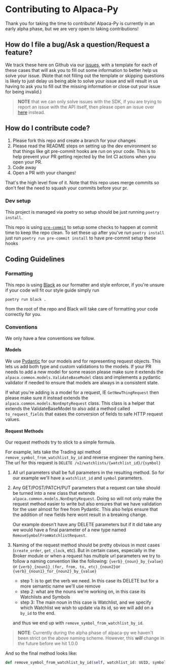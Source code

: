 Contributing to Alpaca-Py
=========================


Thank you for taking the time to contribute!
Alpaca-Py is currently in an early alpha phase, but we are very open to taking contributions!

## How do I file a bug/Ask a question/Request a feature?

We track these here on Github via our [issues](https://github.com/alpacahq/alpaca-py/issues/new/choose), with a template
for each of these cases that will ask you to fill out some information to better help us solve your issue.
(Note that not filling out the template or skipping questions is likely to just delay us being able to solve your issue
and will result in us having to ask you to fill out the missing information or close out your issue for being invalid.)

> **NOTE** that we can only solve issues with the SDK, if you are trying to report an issue with the API itself, then
> please open an issue over [here](https://github.com/alpacahq/Alpaca-API) instead.

## How do I contribute code?

1. Please fork this repo and create a branch for your changes
2. Please read the README steps on setting up the dev environment so that things like git pre-commit hooks are run on
   your code. This is to help prevent your PR getting rejected by the lint CI actions when you open your PR.
3. Code away
4. Open a PR with your changes!

That's the high level flow of it. Note that this repo uses merge commits so don't feel the need to squash your commits
before your pr.

### Dev setup

This project is managed via poetry so setup should be just running `poetry install`.

This repo is using [`pre-commit`](https://pre-commit.com/) to setup some checks to happen at commit time to keep the
repo clean. To set these up after you've run `poetry install` just run `poetry run pre-commit install` to have
pre-commit setup these hooks

## Coding Guidelines

### Formatting

This repo is using [Black](https://github.com/psf/black) as our formatter and style enforcer, if you're unsure if your
code will fit our style guide simply run

`poetry run black .`

from the root of the repo and Black will take care of formatting your code correctly for you.

### Conventions

We only have a few conventions we follow.

[//]: # (In the future put commit conventions here if we ever embrace them, ie conventional commits)

#### Models

We use [Pydantic](https://pydantic-docs.helpmanual.io/) for our models and for representing request objects. This lets
us add both type and custom validations to the models. If your PR needs to add a new model for some reason please make
sure it extends the `alpaca.common.models.ValidateBaseModel` class and implements a pydantic validator if needed to
ensure that models are always in a consistent state.

If what you're adding is a model for a request, IE `GetNewThingRequest` then please make sure it instead extends the
`alpaca.common.models.NonEmptyRequest` class. This class is a helper that extends the ValidateBaseModel to also add a
method called `to_request_fields` that eases the conversion of fields to safe HTTP request values.

#### Request Methods

Our request methods try to stick to a simple formula.

For example, lets take the Trading api method `remove_symbol_from_watchlist_by_id` and reverse engineer the naming here.
The url for this request is `DELETE /v2/watchlists/{watchlist_id}/{symbol}`

1. All url parameters shall be full parameters in the resulting method. So for our example we'll have a `watchlist_id`
   and `symbol` parameters.

2. Any GET/POST/PATCH/PUT parameters that a request can take should be turned into a new class that extends
   `alpaca.common.models.NonEmptyRequest`. Doing so will not only make the request method easier to write but also
   ensures that we have validation for the user almost for free from Pydantic. This also helps ensure that the addition
   of new fields here wont result in a breaking change.

   Our example doesn't have any DELETE parameters but if it did take any we would have a final parameter of a new type
   named `RemoveSymbolFromWatchlistRequest`.

3. Naming of the request method should be pretty obvious in most cases (`create_order`, `get_clock`, etc). But in
   certain cases, especially in the Broker module or when a request has multiple url parameters we try to follow a
   naming convention like the following:
   `{verb}_{noun}_by_{value}` or `{verb}_{noun1}_(for, from, to, etc)_{noun2}`or `{verb}_{noun1}_for_{noun2}_by_{value}`

   - step 1: is to get the verb we need. In this case its DELETE but for a more semantic name we'll use remove
   - step 2: what are the nouns we're working on, in this case its Watchlists and Symbols
   - step 3: The main noun in this case is Watchlist, and we specify which Watchlist we wish to update via its id, so we
     will add on a `by_id` to the end.

   and thus we end up with `remove_symbol_from_watchlist_by_id`.

> **NOTE**: Currently during the alpha phase of alpaca-py we haven't been strict on the above naming scheme. However,
> this **_will_** change in the future before we hit 1.0.0

And so the final method looks like:

```python
def remove_symbol_from_watchlist_by_id(self, watchlist_id: UUID, symbol: str) -> Watchlist:
```
